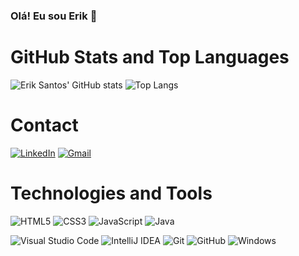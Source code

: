### Olá! Eu sou Erik 👋

# GitHub Stats and Top Languages
![Erik Santos' GitHub stats](https://github-readme-stats.vercel.app/api?username=erkss&rank_icon=github&show_icons=true&theme=dark&bg_color=00000000)
![Top Langs](https://github-readme-stats.vercel.app/api/top-langs/?username=erkss&layout=compact&show_icons=true&theme=dark&bg_color=00000000)

# Contact
[![LinkedIn](https://img.shields.io/badge/LinkedIn-000000?style=for-the-badge&logo=linkedin&logoColor=white)](https://www.linkedin.com/in/erik-santos-340a1923a/)
[![Gmail](https://img.shields.io/badge/Gmail-000000?style=for-the-badge&logo=gmail&logoColor=white)](mailto:erik87160@gmail.com)

# Technologies and Tools 
![HTML5](https://img.shields.io/badge/html5-000000.svg?style=for-the-badge&logo=html5&logoColor=white)
![CSS3](https://img.shields.io/badge/css3-000000.svg?style=for-the-badge&logo=css3&logoColor=white)
![JavaScript](https://img.shields.io/badge/javascript-000000.svg?style=for-the-badge&logo=javascript&logoColor=white)
![Java](https://img.shields.io/badge/java-000000.svg?style=for-the-badge&logo=openjdk&logoColor=white)

![Visual Studio Code](https://img.shields.io/badge/Visual%20Studio%20Code-000000.svg?style=for-the-badge&logo=visual-studio-code&logoColor=white)
![IntelliJ IDEA](https://img.shields.io/badge/IntelliJIDEA-000000.svg?style=for-the-badge&logo=intellij-idea&logoColor=white)
![Git](https://img.shields.io/badge/git-000000.svg?style=for-the-badge&logo=git&logoColor=white)
![GitHub](https://img.shields.io/badge/github-000000.svg?style=for-the-badge&logo=github&logoColor=white)
![Windows](https://img.shields.io/badge/Windows-000000?style=for-the-badge&logo=windows&logoColor=white)
